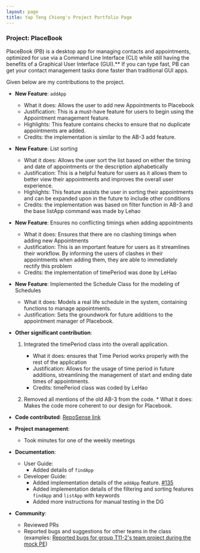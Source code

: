 ```yaml
---
layout: page
title: Yap Teng Chiong's Project Portfolio Page
---
```


### Project: PlaceBook

PlaceBook (PB) is a desktop app for managing contacts and appointments, optimized for use via a Command Line Interface (CLI) while still having the benefits of a Graphical User Interface (GUI).** If you can type fast, PB can get your contact management tasks done faster than traditional GUI apps.

Given below are my contributions to the project.

* **New Feature**: `addApp`
    * What it does: Allows the user to add new Appointments to Placebook
    * Justification: This is a must-have feature for users to begin using the Appointment management feature.
    * Highlights: This feature contains checks to ensure that no duplicate appointments are added.
    * Credits: the implementation is similar to the AB-3 add feature.

* **New Feature**: List sorting
    * What it does: Allows the user sort the list based on either the timing and date of appointments or the description
      alphabetically
    * Justification: This is a helpful feature for users as it allows them to better view their appointments and improves
      the overall user experience.
    * Highlights: This feature assists the user in sorting their appointments and can be expanded upon in the future to
      include other conditions
    * Credits: the implementation was based on filter function in AB-3 and the base listApp command was made by Lehao

* **New Feature**: Ensures no conflicting timings when adding appointments
    * What it does: Ensures that there are no clashing timings when adding new Appointments
    * Justification: This is an important feature for users as it streamlines their workflow. By informing the users of
      clashes in their appointments when adding them, they are able to immediately rectify this problem
    * Credits: the implementation of timePeriod was done by LeHao
  
* **New Feature**: Implemented the Schedule Class for the modeling of Schedules
    * What it does: Models a real life schedule in the system, containing functions to manage appointments.
    * Justification: Sets the groundwork for future additions to the appointment manager of Placebook.

* **Other significant contribution**:
    1. Integrated the timePeriod class into the overall application.
        * What it does: ensures that Time Period works properly with the rest of the application
        * Justification: Allows for the usage of time period in future additions, streamlining the management of start and
          ending date times of appointments.
        * Credits: timePeriod class was coded by LeHao

    2. Removed all mentions of the old AB-3 from the code.
      * What it does: Makes the code more coherent to our design for Placebook.

* **Code contributed**: [RepoSense link](https://nus-cs2103-ay2122s1.github.io/tp-dashboard/#breakdown=true&search=tchiong)

* **Project management**:
    * Took minutes for one of the weekly meetings

* **Documentation**:
    * User Guide:
      * Added details of `findApp`
    * Developer Guide:
      * Added implementation details of the `addApp` feature. [#135](https://github.com/AY2122S1-CS2103T-T12-3/tp/pull/135)
      * Added implementation details of the filtering and sorting features `findApp` and `listApp` with keywords
      * Added more instructions for manual testing in the DG

* **Community**:
    * Reviewed PRs
    * Reported bugs and suggestions for other teams in the class
      (examples: [Reported bugs for group T11-2's team project during the mock PE](https://github.com/tchiong/ped/issues))
 